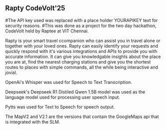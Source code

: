 ## Rapty CodeVolt'25

#The API key used was replaced with a place holder YOURAPIKEY text for security reasons.
#This was done as a project for the two day hackathon, CodeVolt held by Raptee at VIT Chennai.


Rapty is your smart travel ccompanion who can assist you in travel alone or together with your loved ones. Rapty can easily identify your requests and quickly respond with it's various integrations and APIs to provide you with accurate information. It can give you knowledgable insights about the place you are at, find the nearest charging stations and give you the shortest routes to places with simple commands, all the while being interactive and jovial.

OpenAi's Whisper was used for Speech to Text Transcription.

Deepseek's Deepseek R1 Distiled Qwen 1.5B model was used as the language model used for processing user speech input.

Pytts was used for Text to Speech for speech output.

The MapV2 and V2.1 are the versions that contain the GoogleMaps api that is integrated with the SLM. 
